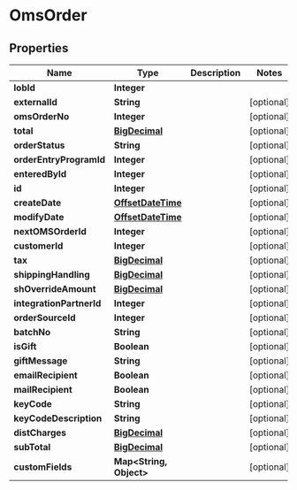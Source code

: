 
# OmsOrder

## Properties
Name | Type | Description | Notes
------------ | ------------- | ------------- | -------------
**lobId** | **Integer** |  | 
**externalId** | **String** |  |  [optional]
**omsOrderNo** | **Integer** |  |  [optional]
**total** | [**BigDecimal**](BigDecimal.md) |  |  [optional]
**orderStatus** | **String** |  |  [optional]
**orderEntryProgramId** | **Integer** |  |  [optional]
**enteredById** | **Integer** |  |  [optional]
**id** | **Integer** |  |  [optional]
**createDate** | [**OffsetDateTime**](OffsetDateTime.md) |  |  [optional]
**modifyDate** | [**OffsetDateTime**](OffsetDateTime.md) |  |  [optional]
**nextOMSOrderId** | **Integer** |  |  [optional]
**customerId** | **Integer** |  |  [optional]
**tax** | [**BigDecimal**](BigDecimal.md) |  |  [optional]
**shippingHandling** | [**BigDecimal**](BigDecimal.md) |  |  [optional]
**shOverrideAmount** | [**BigDecimal**](BigDecimal.md) |  |  [optional]
**integrationPartnerId** | **Integer** |  |  [optional]
**orderSourceId** | **Integer** |  |  [optional]
**batchNo** | **String** |  |  [optional]
**isGift** | **Boolean** |  |  [optional]
**giftMessage** | **String** |  |  [optional]
**emailRecipient** | **Boolean** |  |  [optional]
**mailRecipient** | **Boolean** |  |  [optional]
**keyCode** | **String** |  |  [optional]
**keyCodeDescription** | **String** |  |  [optional]
**distCharges** | [**BigDecimal**](BigDecimal.md) |  |  [optional]
**subTotal** | [**BigDecimal**](BigDecimal.md) |  |  [optional]
**customFields** | **Map&lt;String, Object&gt;** |  |  [optional]



